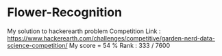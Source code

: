 # Flower-Recognition
My solution to hackerearth problem
Competition Link  :  https://www.hackerearth.com/challenges/competitive/garden-nerd-data-science-competition/
My score = 54 %
Rank :  333 / 7600
